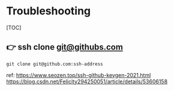 # Troubleshooting

[TOC]



## 👉 ssh clone git@githubs.com

```shell
git clone git@github.com:ssh-address
```

ref: 
https://www.seozen.top/ssh-github-keygen-2021.html
https://blog.csdn.net/Felicity294250051/article/details/53606158

